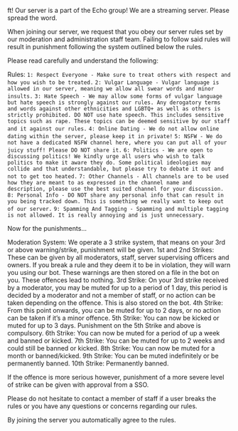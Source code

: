 
ft! Our server is a part of the Echo group! We are a streaming server. Please spread the word.

When joining our server, we request that you obey our server rules set by our moderation and administration staff team. Failing to follow said rules will result in punishment following the system outlined below the rules.

Please read carefully and understand the following:

Rules:
`1: Respect Everyone - Make sure to treat others with respect and how you wish to be treated.`
`2: Vulgar Language - Vulgar language is allowed in our server, meaning we allow all swear words and minor insults.`
`3: Hate Speech - We may allow some forms of vulgar language but hate speech is strongly against our rules. Any derogatory terms and words against other ethnicities and LGBTQ+ as well as others is strictly prohibited. DO NOT use hate speech. This includes sensitive topics such as rape. These topics can be deemed sensitive by our staff and it against our rules.`
`4: Online Dating - We do not allow online dating within the server, please keep it in private!`
`5: NSFW - We do not have a dedicated NSFW channel here, where you can put all of your juicy stuff! Please DO NOT share it.`
`6: Politics - We are open to discussing politics! We kindly urge all users who wish to talk politics to make it aware they do. Some political ideologies may collide and that understandable, but please try to debate it out and not to get too heated.` 
`7: Other Channels - All channels are to be used how they are meant to as expressed in the channel name and description, please use the best suited channel for your discussion.`
`8: Personal Info - DO NOT share any personal info that can result in you being tracked down. This is something we really want to keep out of our server.`
`9: Spamming And Tagging - Spamming and multiple tagging is not allowed. It is really annoying and is just unnecessary.`

Now for the punishments...

Moderation System:
We operate a 3 strike system, that means on your 3rd or above warning/strike, punishment will be given. 
1st and 2nd Strikes: These can be given by all moderators, staff, server supervising officers and  owners. If you break a rule and they deem it to be in violation, they will warn you using our bot. These warnings are then stored on a file in the bot on you. These offences lead to nothing.
3rd Strike: On your 3rd strike received by a moderator, you may be muted for up to a period of 1 day, this period is decided by a moderator and not a member of staff, or no action can be taken depending on the offence. This is also stored on the bot.
4th Strike: From this point onwards, you can be muted for up to 2 days, or no action can be taken if it’s a minor offence.
5th Strike: You can now be kicked or muted for up to 3 days. Punishment on the 5th Strike and above is compulsory.
6th Strike: You can now be muted for a period of up a week and banned or kicked.
7th Strike: You can be muted for up to 2 weeks and could still be banned or kicked.
8th Strike: You can now be muted for a month or banned/kicked.
9th Strike: You can be muted indefinitely or be permanently banned.
10th Strike: Permanently banned.

If the offence is more serious however, punishment of a more severe level of strike can be given with approval from a SSO.

Please do not hesitate to contact a member of staff if a user breaks the rules or you have any questions or concerns regarding our rules.

By joining the server you automatically agree to the rules.

